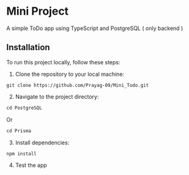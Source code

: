 # Mini Project

A simple ToDo app using TypeScript and PostgreSQL ( only backend )

## Installation

To run this project locally, follow these steps:

1. Clone the repository to your local machine:

```
git clone https://github.com/Prayag-09/Mini_Todo.git
```

2. Navigate to the project directory:

```js
cd PostgreSQL
```

Or

```js
cd Prisma
```

3. Install dependencies:

```js
npm install
```

4. Test the app
